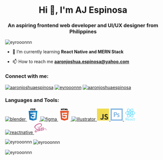 <h1 align="center">Hi 👋, I'm AJ Espinosa</h1>
<h3 align="center">An aspiring frontend web developer and UI/UX designer from Philippines</h3>

<p align="left"> <img src="https://komarev.com/ghpvc/?username=eyrooonnn&label=Profile%20views&color=0e75b6&style=flat" alt="eyrooonnn" /> </p>

- 🌱 I’m currently learning **React Native and MERN Stack**

- 📫 How to reach me **aaronjoshua.espinosa@yahoo.com**

<h3 align="left">Connect with me:</h3>
<p align="left">
<a href="https://linkedin.com/in/aaronjoshuaespinosa" target="blank"><img align="center" src="https://raw.githubusercontent.com/rahuldkjain/github-profile-readme-generator/master/src/images/icons/Social/linked-in-alt.svg" alt="aaronjoshuaespinosa" height="30" width="40" /></a>
<a href="https://fb.com/eyrooonnn" target="blank"><img align="center" src="https://raw.githubusercontent.com/rahuldkjain/github-profile-readme-generator/master/src/images/icons/Social/facebook.svg" alt="eyrooonnn" height="30" width="40" /></a>
<a href="https://www.behance.net/aaronjoshuaespinosa" target="blank"><img align="center" src="https://raw.githubusercontent.com/rahuldkjain/github-profile-readme-generator/master/src/images/icons/Social/behance.svg" alt="aaronjoshuaespinosa" height="30" width="40" /></a>
</p>

<h3 align="left">Languages and Tools:</h3>
<p align="left"> <a href="https://www.blender.org/" target="_blank" rel="noreferrer"> <img src="https://download.blender.org/branding/community/blender_community_badge_white.svg" alt="blender" width="40" height="40"/> </a> <a href="https://www.w3schools.com/css/" target="_blank" rel="noreferrer"> <img src="https://raw.githubusercontent.com/devicons/devicon/master/icons/css3/css3-original-wordmark.svg" alt="css3" width="40" height="40"/> </a> <a href="https://www.figma.com/" target="_blank" rel="noreferrer"> <img src="https://www.vectorlogo.zone/logos/figma/figma-icon.svg" alt="figma" width="40" height="40"/> </a> <a href="https://www.w3.org/html/" target="_blank" rel="noreferrer"> <img src="https://raw.githubusercontent.com/devicons/devicon/master/icons/html5/html5-original-wordmark.svg" alt="html5" width="40" height="40"/> </a> <a href="https://www.adobe.com/in/products/illustrator.html" target="_blank" rel="noreferrer"> <img src="https://www.vectorlogo.zone/logos/adobe_illustrator/adobe_illustrator-icon.svg" alt="illustrator" width="40" height="40"/> </a> <a href="https://developer.mozilla.org/en-US/docs/Web/JavaScript" target="_blank" rel="noreferrer"> <img src="https://raw.githubusercontent.com/devicons/devicon/master/icons/javascript/javascript-original.svg" alt="javascript" width="40" height="40"/> </a> <a href="https://www.photoshop.com/en" target="_blank" rel="noreferrer"> <img src="https://raw.githubusercontent.com/devicons/devicon/master/icons/photoshop/photoshop-line.svg" alt="photoshop" width="40" height="40"/> </a> <a href="https://reactjs.org/" target="_blank" rel="noreferrer"> <img src="https://raw.githubusercontent.com/devicons/devicon/master/icons/react/react-original-wordmark.svg" alt="react" width="40" height="40"/> </a> <a href="https://reactnative.dev/" target="_blank" rel="noreferrer"> <img src="https://reactnative.dev/img/header_logo.svg" alt="reactnative" width="40" height="40"/> </a> <a href="https://sass-lang.com" target="_blank" rel="noreferrer"> <img src="https://raw.githubusercontent.com/devicons/devicon/master/icons/sass/sass-original.svg" alt="sass" width="40" height="40"/> </a> </p>

<p><img align="left" src="https://github-readme-stats.vercel.app/api/top-langs?username=eyrooonnn&show_icons=true&locale=en&layout=compact" alt="eyrooonnn" /></p>

<p>&nbsp;<img align="center" src="https://github-readme-stats.vercel.app/api?username=eyrooonnn&show_icons=true&locale=en" alt="eyrooonnn" /></p>

<p><img align="center" src="https://github-readme-streak-stats.herokuapp.com/?user=eyrooonnn&" alt="eyrooonnn" /></p>
